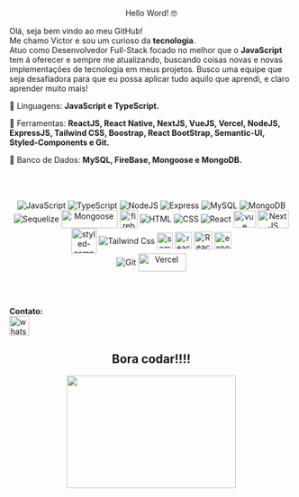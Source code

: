 <span align="center">

Hello Word! 🤓

</span>


<p align="left">
  Olá, seja bem vindo ao meu GitHub! <br>
  Me chamo Victor e sou um curioso da <strong>tecnologia</strong>. <br>
  Atuo como Desenvolvedor Full-Stack focado no melhor que o <strong>JavaScript</strong> tem á oferecer e sempre me atualizando, buscando coisas novas e novas implementações de tecnologia em meus projetos.
  Busco uma equipe que seja desafiadora para que eu possa aplicar tudo aquilo que aprendi, e claro aprender muito mais! 
</p>

<p align="left">
  🦄 Linguagens: <strong>JavaScript e TypeScript.</strong>
</p>

<p align="left">
  💼 Ferramentas: <strong>ReactJS, React Native, NextJS, VueJS, Vercel, NodeJS, ExpressJS, Tailwind CSS, Boostrap, React BootStrap, Semantic-UI, Styled-Components e Git.</strong>
</p>

<p align="left">
  🎲 Banco de Dados: <strong>MySQL, FireBase, Mongoose e MongoDB.</strong>
</p>

<br><br>

<p align="center">

 <img align="center" alt="JavaScript" src="https://img.shields.io/badge/JavaScript-F7DF1E?style=for-the-badge&logo=javascript&logoColor=black" /> 
 <img align="center" alt="TypeScript" src="https://img.shields.io/badge/TypeScript-007ACC?style=for-the-badge&logo=typescript&logoColor=white" />
 <img align="center" alt="NodeJS" src="https://img.shields.io/badge/Node.js-43853D?style=for-the-badge&logo=node.js&logoColor=white" />
 <img align="center" alt="Express" src="https://img.shields.io/badge/Express.js-000000?style=for-the-badge&logo=express&logoColor=white">
 <img align="center" alt="MySQL" src="https://img.shields.io/badge/MySQL-005C84?style=for-the-badge&logo=mysql&logoColor=white">
 <img align="center" alt="MongoDB" src="https://img.shields.io/badge/MongoDB-4EA94B?style=for-the-badge&logo=mongodb&logoColor=white">
 <img align="center" alt="Sequelize" src="https://img.shields.io/badge/Sequelize-52B0E7?style=for-the-badge&logo=Sequelize&logoColor=white">
 <img align="center" alt="Mongoose" src="https://lh4.googleusercontent.com/g_LM2kHik0YOQuQHnJz0L640IhT_bP_YJeV7k0KHFhCNsLU9P9y7Bk6RUb2KDHpdo5WHlKE6irD0f2KcjeGZBOlWFf6G28kFYernrTnIsL45mr9DoEuPz7Niq8nAr2r_AC212YHq"  height='32' width="100" />
 <img align="center" alt="firebase" src="https://logowik.com/content/uploads/images/firebase.jpg" height="32" />
 <img align="center" alt="HTML"  src="https://camo.githubusercontent.com/7a6cbdfb7f27165fd8e8a8a802b424a3ed61bee3583af3fb905e598f714ef9ad/68747470733a2f2f696d672e736869656c64732e696f2f62616467652f2d48544d4c2d4533344632363f7374796c653d666f722d7468652d6261646765266c6f676f3d68746d6c35266c6f676f436f6c6f723d7768697465"> 
 <img align="center" alt="CSS"  src="https://camo.githubusercontent.com/2a110c99be16f2df1956a169a270f4084e7a346f1c5f7b8cacdee39839520498/68747470733a2f2f696d672e736869656c64732e696f2f62616467652f2d4353532d3135373242363f7374796c653d666f722d7468652d6261646765266c6f676f3d63737333266c6f676f436f6c6f723d7768697465" />
 <img align="center" alt="React" src="https://img.shields.io/badge/React-20232A?style=for-the-badge&logo=react&logoColor=61DAFB" />
 <img alt="vue" align="center" height="30" width="40" src="https://cdn.jsdelivr.net/gh/devicons/devicon/icons/vuejs/vuejs-original.svg" />
 <img align="center" alt="NextJS" src="https://logowik.com/content/uploads/images/nextjs7685.logowik.com.webp" height="32" width="55" />
 <img align="center" alt="styled-components" src="https://creazilla-store.fra1.digitaloceanspaces.com/icons/3270709/styled-components-icon-md.png" height="45"/>
 <img align="center" alt="Tailwind Css" src="https://img.shields.io/badge/Tailwind_CSS-38B2AC?style=for-the-badge&logo=tailwind-css&logoColor=white" />
 <img align="center" alt="semantic-ui" src="https://static-00.iconduck.com/assets.00/semantic-ui-icon-2048x2048-dtumoayv.png" height="28" />
 <img align="center" alt="react-boostrap" src="https://res.cloudinary.com/practicaldev/image/fetch/s--Dn5uwm_u--/c_limit%2Cf_auto%2Cfl_progressive%2Cq_auto%2Cw_880/https://dev-to-uploads.s3.amazonaws.com/uploads/articles/rrcxbeyket6u4qp7gcxo.png"    height="30" />
 <img align="center" alt="React-Native" src="https://www.pngitem.com/pimgs/m/514-5142665_react-native-transparent-react-native-logo-png-png.png" height="32" />
 <img align="center" alt="expo" src="https://upload.wikimedia.org/wikipedia/commons/thumb/4/48/Expo-logo-wordmark.svg/2560px-Expo-logo-wordmark.svg.png" height="30" />
  <br>
 <img align="center" alt="Git" src="https://img.shields.io/badge/Git-E34F26?style=for-the-badge&logo=git&logoColor=white" />
 <img align="center" alt="Vercel" src="https://logovtor.com/wp-content/uploads/2020/10/vercel-inc-logo-vector.png" height="32" width="85" />

  <br><br>
 
 <!-- 
<div align="center">
  <img height="180em" src="https://github-readme-stats.vercel.app/api?username=Tuviccfp&show_icons=true&theme=tokyonight&include_all_commits=false&count_private=true"/>
  <img height="180em" src="https://github-readme-stats.vercel.app/api/top-langs/?username=Tuviccfp&layout=compact&langs_count=7&theme=tokyonight"/>
</div>
  -->

</p>
<p align="left">
<strong>Contato:</strong><br>
  <a href="https://wa.me/+5521964818546"><img alt="whatsapp" src="https://cdn.iconscout.com/icon/free/png-256/free-whatsapp-4408609-3649967.png?f=webp" height="35" /> </a>
</p>
<div align="center">
<h2>Bora codar!!!!</h2>
<img align="center" height="200" width="300" src="https://media.giphy.com/media/ZVik7pBtu9dNS/giphy.gif">
</div>
